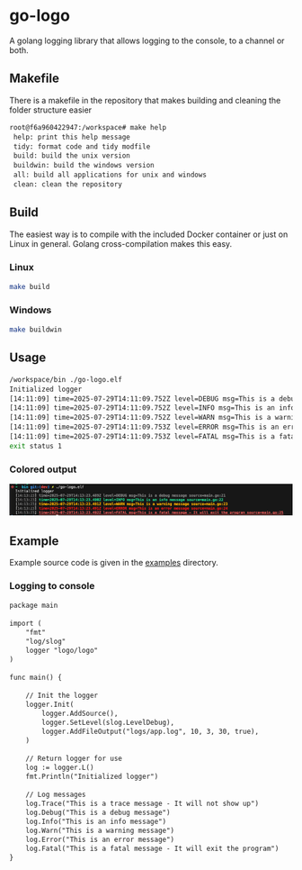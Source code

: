 # go-logo
A golang logging library that allows logging to the console, to a channel or both.

## Makefile
There is a makefile in the repository that makes building and cleaning the folder structure easier

```bash
root@f6a960422947:/workspace# make help
 help: print this help message
 tidy: format code and tidy modfile
 build: build the unix version
 buildwin: build the windows version
 all: build all applications for unix and windows
 clean: clean the repository
```

## Build
The easiest way is to compile with the included Docker container or just on Linux in general. Golang cross-compilation makes this easy.
### Linux
```bash
make build
```

### Windows
```bash
make buildwin
```

## Usage
```bash
/workspace/bin ./go-logo.elf
Initialized logger
[14:11:09] time=2025-07-29T14:11:09.752Z level=DEBUG msg=This is a debug message source=main.go:21
[14:11:09] time=2025-07-29T14:11:09.752Z level=INFO msg=This is an info message source=main.go:22
[14:11:09] time=2025-07-29T14:11:09.752Z level=WARN msg=This is a warning message source=main.go:23
[14:11:09] time=2025-07-29T14:11:09.753Z level=ERROR msg=This is an error message source=main.go:24
[14:11:09] time=2025-07-29T14:11:09.753Z level=FATAL msg=This is a fatal message - It will exit the program source=main.go:25
exit status 1
```

### Colored output
![Colorful logs](assets/colored_logs.png)

## Example
Example source code is given in the [examples](examples/) directory.

### Logging to console
```golang
package main

import (
	"fmt"
	"log/slog"
	logger "logo/logo"
)

func main() {

    // Init the logger
	logger.Init(
		logger.AddSource(),
		logger.SetLevel(slog.LevelDebug),
		logger.AddFileOutput("logs/app.log", 10, 3, 30, true),
	)

    // Return logger for use
	log := logger.L()
	fmt.Println("Initialized logger")

    // Log messages
	log.Trace("This is a trace message - It will not show up")
	log.Debug("This is a debug message")
	log.Info("This is an info message")
	log.Warn("This is a warning message")
	log.Error("This is an error message")
	log.Fatal("This is a fatal message - It will exit the program")
}
```